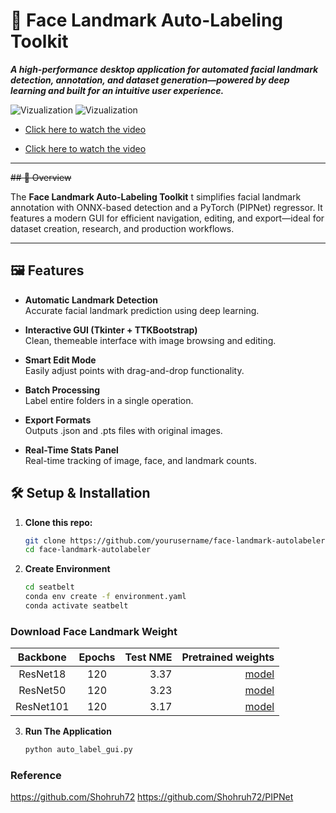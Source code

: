 # 🧠 Face Landmark Auto-Labeling Toolkit

**_A high-performance desktop application for automated facial landmark detection, annotation, and dataset generation—powered by deep learning and built for an intuitive user experience._**

![Vizualization](https://github.com/Shohruh72/Landmark_Auto_Label/releases/download/v1.0.0/short.gif)
![Vizualization](https://github.com/Shohruh72/Landmark_Auto_Label/releases/download/v1.0.0/full.gif)

* [Click here to watch the video](https://youtu.be/T9NZXJYQGjo?si=QEl97S-sDrfmWsZl)

* [Click here to watch the video](https://youtu.be/NugGGDl6rm0?si=DyUCIjKBTgsKXGZy)
---

~~## 🚀 Overview~~

The **Face Landmark Auto-Labeling Toolkit** t simplifies facial landmark annotation with ONNX-based detection and a PyTorch (PIPNet) regressor. It features a modern GUI for efficient navigation, editing, and export—ideal for dataset creation, research, and production workflows.

---

## 🖼️ Features

- **Automatic Landmark Detection**  
  Accurate facial landmark prediction using deep learning.

- **Interactive GUI (Tkinter + TTKBootstrap)**  
  Clean, themeable interface with image browsing and editing.
- **Smart Edit Mode**  
  Easily adjust points with drag-and-drop functionality.
- **Batch Processing**  
  Label entire folders in a single operation.
- **Export Formats**  
 Outputs .json and .pts files with original images.
- **Real-Time Stats Panel**  
  Real-time tracking of image, face, and landmark counts.


## 🛠️ Setup & Installation

1. **Clone this repo:**

   ```bash
   git clone https://github.com/yourusername/face-landmark-autolabeler.git
   cd face-landmark-autolabeler
   ```
2. **Create Environment**
    ```bash
    cd seatbelt
    conda env create -f environment.yaml
    conda activate seatbelt
    ```
### Download Face Landmark Weight
| Backbone  | Epochs | Test NME |                                                                 Pretrained weights |
|:---------:|:------:|---------:|-----------------------------------------------------------------------------------:|
| ResNet18  |   120  |     3.37 |  [model](https://github.com/Shohruh72/PIPNet/releases/download/v1.0.0/best.pt) |
| ResNet50  |   120  |     3.23 |  [model](https://github.com/Shohruh72/PIPNet/releases/download/v1.0.0/best_50.pt) |
| ResNet101 |   120  |     3.17 |  [model](https://github.com/Shohruh72/PIPNet/releases/download/v1.0.0/best_101.pt) |
 
3. **Run The Application**
    ```bash
    python auto_label_gui.py
   ```
### Reference
https://github.com/Shohruh72
https://github.com/Shohruh72/PIPNet
